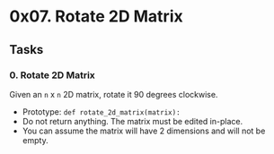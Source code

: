 # 0x07. Rotate 2D Matrix

## Tasks

### 0. Rotate 2D Matrix

Given an `n` x `n` 2D matrix, rotate it 90 degrees clockwise.

- Prototype: `def rotate_2d_matrix(matrix):`
- Do not return anything. The matrix must be edited in-place.
- You can assume the matrix will have 2 dimensions and will not be empty.
